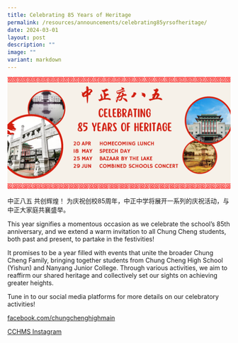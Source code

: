 ```yaml
---
title: Celebrating 85 Years of Heritage
permalink: /resources/announcements/celebrating85yrsofheritage/
date: 2024-03-01
layout: post
description: ""
image: ""
variant: markdown
---
```

<img src="/images/CC85_01.png" alt="Celebrating85YearsofHeritage" style="width:600px">


中正八五  共创辉煌！
为庆祝创校85周年，中正中学将展开一系列的庆祝活动，与中正大家庭共襄盛举。

This year signifies a momentous occasion as we celebrate the school’s 85th anniversary, and we extend a warm invitation to all Chung Cheng students, both past and present, to partake in the festivities!

It promises to be a year filled with events that unite the broader Chung Cheng Family, bringing together students from Chung Cheng High School (Yishun) and Nanyang Junior College. Through various activities, we aim to reaffirm our shared heritage and collectively set our sights on achieving greater heights. 

Tune in to our social media platforms for more details on our celebratory activities!

[facebook.com/chungchenghighmain](https://www.facebook.com/chungchenghighmain)

[CCHMS Instagram](https://www.instagram.com/cchms_official/)